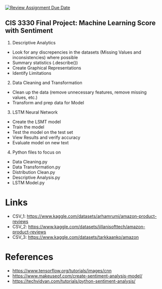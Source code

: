 [![Review Assignment Due Date](https://classroom.github.com/assets/deadline-readme-button-24ddc0f5d75046c5622901739e7c5dd533143b0c8e959d652212380cedb1ea36.svg)](https://classroom.github.com/a/c9BU09sH)

## CIS 3330 Final Project: Machine Learning Score with Sentiment



1. Descriptive Analytics
* Look for any discrepencies in the datasets (Missing Values and inconsistencies) where possible
* Summary statistics (.describe()) 
* Create Graphical Representations
* Identify Limitations

2. Data Cleaning and Transformation
* Clean up the data (remove unnecessary features, remove missing values, etc.)
* Transform and prep data for Model 

3. LSTM Neural Network
* Create the LSMT model
* Train the model
* Test the model on the test set
* View Results and verify accuracy
* Evaluate model on new text

4. Python files to focus on
* Data Cleaning.py
* Data Transformation.py
* Distribution Clean.py
* Descriptive Analysis.py
* LSTM Model.py


# Links #
* CSV_1: https://www.kaggle.com/datasets/arhamrumi/amazon-product-reviews
* CSV_2: https://www.kaggle.com/datasets/jillanisofttech/amazon-product-reviews
* CSV_3: https://www.kaggle.com/datasets/tarkkaanko/amazon

# References 
* https://www.tensorflow.org/tutorials/images/cnn
* https://www.makeuseof.com/create-sentiment-analysis-model/
* https://techvidvan.com/tutorials/python-sentiment-analysis/
